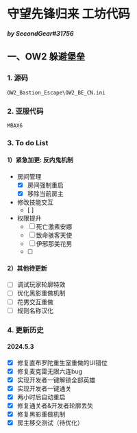 # 守望先锋归来 工坊代码
***by SecondGear#31756***
## 一、OW2 躲避堡垒
### 1. 源码
`OW2_Bastion_Escape\OW2_BE_CN.ini`
### 2. 亚服代码
`MBAX6`
### 3. To do List
#### 1）紧急加更: 反内鬼机制
- 房间管理
  - [x] 房间强制重启
  - [x] 移除当前房主
- 修改技能交互
  - [ ] 
- 权限提升
  - [ ]  死亡激素安娜
  - [ ]  致命骇客天使
  - [ ]  伊邪那美花男
  - [ ]  


#### 2）其他待更新
- [ ] 调试玩家轮廓特效
- [ ] 优化黑影重做机制
- [ ] 花男交互重做
- [ ] 规则名称汉化

### 4. 更新历史
#### 2024.5.3
- [x] 修复直布罗陀重生室重做的UI错位
- [x] 修复麦克雷无限六连bug
- [x] 实现开发者一键解锁全部英雄
- [x] 实现开发者一键通关
- [x] 两小时后自动重启
- [x] 修复通关者&开发者轮廓丢失
- [x] 修复黑影重做机制
- [x] 房主移交测试（待优化）
